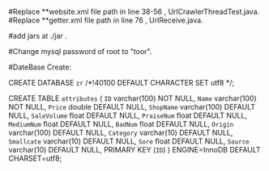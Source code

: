 #Replace **website.xml file path in line 38-56 , UrlCrawlerThreadTest.java.
#Replace **getter.xml file path in line 76 , UrlReceive.java.

#add jars at ./jar .

#Change mysql password of root to "toor".

#DateBase Create:

CREATE DATABASE `zr` /*!40100 DEFAULT CHARACTER SET utf8 */;

CREATE TABLE `attributes` (
  `ID` varchar(100) NOT NULL,
  `Name` varchar(100) NOT NULL,
  `Price` double DEFAULT NULL,
  `ShopName` varchar(100) DEFAULT NULL,
  `SaleVolume` float DEFAULT NULL,
  `PraiseNum` float DEFAULT NULL,
  `MediumNum` float DEFAULT NULL,
  `BadNum` float DEFAULT NULL,
  `Origin` varchar(100) DEFAULT NULL,
  `Category` varchar(10) DEFAULT NULL,
  `Smallcate` varchar(10) DEFAULT NULL,
  `Sore` float DEFAULT NULL,
  `Source` varchar(10) DEFAULT NULL,
  PRIMARY KEY (`ID`)
) ENGINE=InnoDB DEFAULT CHARSET=utf8;
